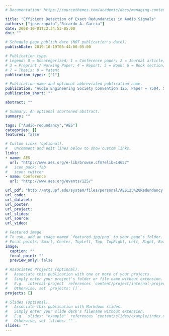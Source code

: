 ```yaml
---
# Documentation: https://sourcethemes.com/academic/docs/managing-content/

title: "Efficient Detection of Exact Redundancies in Audio Signals"
authors: ["joserzapata","Ricardo A. Garcia"]
date: 2008-10-01T22:34:53-05:00
doi: ""

# Schedule page publish date (NOT publication's date).
publishDate: 2019-10-19T06:44:00-05:00

# Publication type.
# Legend: 0 = Uncategorized; 1 = Conference paper; 2 = Journal article;
# 3 = Preprint / Working Paper; 4 = Report; 5 = Book; 6 = Book section;
# 7 = Thesis; 8 = Patent
publication_types: ["1"]

# Publication name and optional abbreviated publication name.
publication: "Audio Engineering Society Convention 125, Paper = 7504, San Francisco, EE.UU"
publication_short: ""

abstract: ""

# Summary. An optional shortened abstract.
summary: ""

tags: ["Audio-redundancy","AES"]
categories: []
featured: false

# Custom links (optional).
#   Uncomment and edit lines below to show custom links.
links:
- name: AES
  url: "http://www.aes.org/e-lib/browse.cfm?elib=14657"
#   icon_pack: fab
#   icon: twitter
- name: Conference
  url: "http://www.aes.org/events/125/"

url_pdf: "http://mtg.upf.edu/system/files/personal/AES125%20Redundancy.pdf"
url_code:
url_dataset:
url_poster:
url_project:
url_slides:
url_source:
url_video:

# Featured image
# To use, add an image named `featured.jpg/png` to your page's folder. 
# Focal points: Smart, Center, TopLeft, Top, TopRight, Left, Right, BottomLeft, Bottom, BottomRight.
image:
  caption: ""
  focal_point: ""
  preview_only: false

# Associated Projects (optional).
#   Associate this publication with one or more of your projects.
#   Simply enter your project's folder or file name without extension.
#   E.g. `internal-project` references `content/project/internal-project/index.md`.
#   Otherwise, set `projects: []`.
projects: []

# Slides (optional).
#   Associate this publication with Markdown slides.
#   Simply enter your slide deck's filename without extension.
#   E.g. `slides: "example"` references `content/slides/example/index.md`.
#   Otherwise, set `slides: ""`.
slides: ""
---
```

